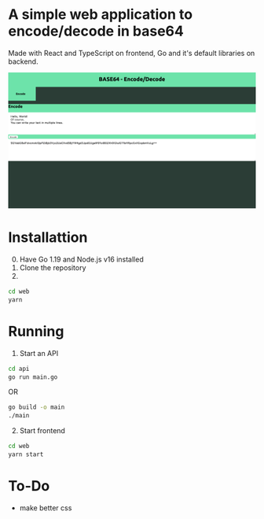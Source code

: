 # A simple web application to encode/decode in base64
Made with React and TypeScript on frontend, Go and it's default libraries on backend.

![](imgs/screenshotv1.png)

# Installattion
0. Have Go 1.19 and Node.js v16 installed
1. Clone the repository
2.
```bash
cd web
yarn
```

# Running
1. Start an API

```bash
cd api
go run main.go
```
OR 
```bash
go build -o main
./main
```

2. Start frontend
```bash
cd web
yarn start
```

# To-Do
* make better css
